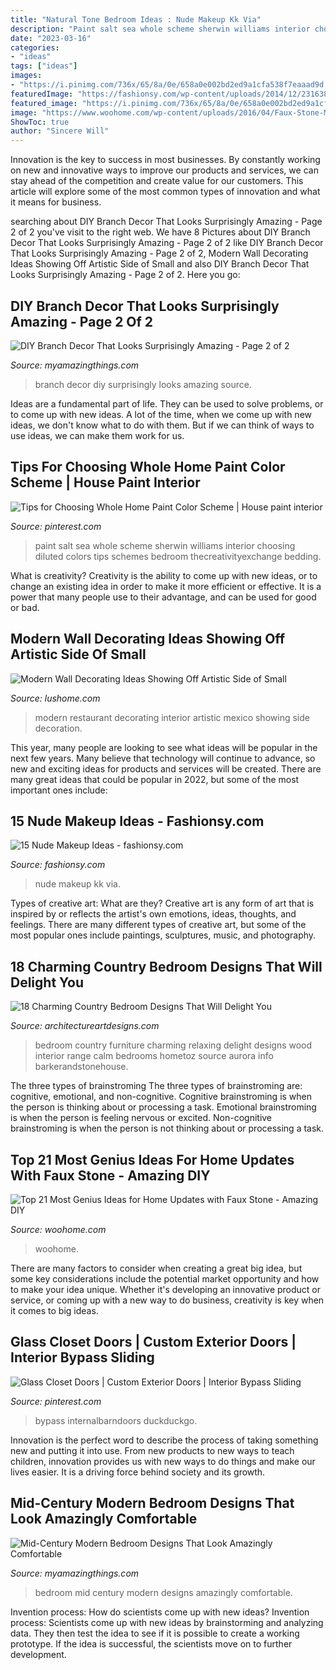 ```yaml
---
title: "Natural Tone Bedroom Ideas : Nude Makeup Kk Via"
description: "Paint salt sea whole scheme sherwin williams interior choosing diluted colors tips schemes bedroom thecreativityexchange bedding"
date: "2023-03-16"
categories:
- "ideas"
tags: ["ideas"]
images:
- "https://i.pinimg.com/736x/65/8a/0e/658a0e002bd2ed9a1cfa538f7eaaad9d.jpg"
featuredImage: "https://fashionsy.com/wp-content/uploads/2014/12/2316382.jpg"
featured_image: "https://i.pinimg.com/736x/65/8a/0e/658a0e002bd2ed9a1cfa538f7eaaad9d.jpg"
image: "https://www.woohome.com/wp-content/uploads/2016/04/Faux-Stone-Makeover-woohome_11.jpg"
ShowToc: true
author: "Sincere Will"
---
```



Innovation is the key to success in most businesses. By constantly working on new and innovative ways to improve our products and services, we can stay ahead of the competition and create value for our customers. This article will explore some of the most common types of innovation and what it means for business.

	

		
searching about DIY Branch Decor That Looks Surprisingly Amazing - Page 2 of 2 you've visit to the right web. We have 8 Pictures about DIY Branch Decor That Looks Surprisingly Amazing - Page 2 of 2 like DIY Branch Decor That Looks Surprisingly Amazing - Page 2 of 2, Modern Wall Decorating Ideas Showing Off Artistic Side of Small and also DIY Branch Decor That Looks Surprisingly Amazing - Page 2 of 2. Here you go:
		
    
## DIY Branch Decor That Looks Surprisingly Amazing - Page 2 Of 2

<img loading=lazy src="http://myamazingthings.com/wp-content/uploads/2017/06/branch-decor-7.jpg" onerror="this.onerror=null;this.src='https://tse4.mm.bing.net/th?id=OIP.JHvJ4JrYEIF5wmaMXfz4_gHaK5&amp;pid=15.1';" alt="DIY Branch Decor That Looks Surprisingly Amazing - Page 2 of 2">

_Source: myamazingthings.com_

>branch decor diy surprisingly looks amazing source. 

	

Ideas are a fundamental part of life. They can be used to solve problems, or to come up with new ideas. A lot of the time, when we come up with new ideas, we don't know what to do with them. But if we can think of ways to use ideas, we can make them work for us.

    
## Tips For Choosing Whole Home Paint Color Scheme | House Paint Interior

<img loading=lazy src="https://i.pinimg.com/736x/65/8a/0e/658a0e002bd2ed9a1cfa538f7eaaad9d.jpg" onerror="this.onerror=null;this.src='https://tse3.mm.bing.net/th?id=OIP.UGCPaqUMi4ymFOOEXK3PFQHaLG&amp;pid=15.1';" alt="Tips for Choosing Whole Home Paint Color Scheme | House paint interior">

_Source: pinterest.com_

>paint salt sea whole scheme sherwin williams interior choosing diluted colors tips schemes bedroom thecreativityexchange bedding. 

	

What is creativity?
Creativity is the ability to come up with new ideas, or to change an existing idea in order to make it more efficient or effective. It is a power that many people use to their advantage, and can be used for good or bad.

    
## Modern Wall Decorating Ideas Showing Off Artistic Side Of Small

<img loading=lazy src="https://www.lushome.com/wp-content/uploads/2013/11/modern-wall-decoration-interior-decorating-malamen-6.jpg" onerror="this.onerror=null;this.src='https://tse1.mm.bing.net/th?id=OIP._BK7GbIgTVuZbTESDzU2mwHaEw&amp;pid=15.1';" alt="Modern Wall Decorating Ideas Showing Off Artistic Side of Small">

_Source: lushome.com_

>modern restaurant decorating interior artistic mexico showing side decoration. 

	

This year, many people are looking to see what ideas will be popular in the next few years. Many believe that technology will continue to advance, so new and exciting ideas for products and services will be created. There are many great ideas that could be popular in 2022, but some of the most important ones include: 

    
## 15 Nude Makeup Ideas - Fashionsy.com

<img loading=lazy src="https://fashionsy.com/wp-content/uploads/2014/12/2316382.jpg" onerror="this.onerror=null;this.src='https://tse1.mm.bing.net/th?id=OIP.eZM5JMJ6zzpUNi9obzMUPgHaLD&amp;pid=15.1';" alt="15 Nude Makeup Ideas - fashionsy.com">

_Source: fashionsy.com_

>nude makeup kk via. 

	

Types of creative art: What are they?
Creative art is any form of art that is inspired by or reflects the artist's own emotions, ideas, thoughts, and feelings. There are many different types of creative art, but some of the most popular ones include paintings, sculptures, music, and photography.

    
## 18 Charming Country Bedroom Designs That Will Delight You

<img loading=lazy src="https://www.architectureartdesigns.com/wp-content/uploads/2016/11/14-29.jpg" onerror="this.onerror=null;this.src='https://tse2.mm.bing.net/th?id=OIP.Zx8W5dGVdzXgIzzx8zEueQHaKm&amp;pid=15.1';" alt="18 Charming Country Bedroom Designs That Will Delight You">

_Source: architectureartdesigns.com_

>bedroom country furniture charming relaxing delight designs wood interior range calm bedrooms hometoz source aurora info barkerandstonehouse. 

	

The three types of brainstroming
The three types of brainstroming are: cognitive, emotional, and non-cognitive. Cognitive brainstroming is when the person is thinking about or processing a task. Emotional brainstroming is when the person is feeling nervous or excited. Non-cognitive brainstroming is when the person is not thinking about or processing a task.

    
## Top 21 Most Genius Ideas For Home Updates With Faux Stone - Amazing DIY

<img loading=lazy src="https://www.woohome.com/wp-content/uploads/2016/04/Faux-Stone-Makeover-woohome_11.jpg" onerror="this.onerror=null;this.src='https://tse3.mm.bing.net/th?id=OIP.xjKT4r4ieF2VepIzAGGTuAHaLD&amp;pid=15.1';" alt="Top 21 Most Genius Ideas for Home Updates with Faux Stone - Amazing DIY">

_Source: woohome.com_

>woohome. 

	

There are many factors to consider when creating a great big idea, but some key considerations include the potential market opportunity and how to make your idea unique. Whether it's developing an innovative product or service, or coming up with a new way to do business, creativity is key when it comes to big ideas.

    
## Glass Closet Doors | Custom Exterior Doors | Interior Bypass Sliding

<img loading=lazy src="https://i.pinimg.com/736x/64/86/3a/64863ae981f67e4e36828b67652c418a.jpg" onerror="this.onerror=null;this.src='https://tse3.mm.bing.net/th?id=OIP.geRWZpLDukFciA9mBBS_VAHaLA&amp;pid=15.1';" alt="Glass Closet Doors | Custom Exterior Doors | Interior Bypass Sliding">

_Source: pinterest.com_

>bypass internalbarndoors duckduckgo. 

	

Innovation is the perfect word to describe the process of taking something new and putting it into use. From new products to new ways to teach children, innovation provides us with new ways to do things and make our lives easier. It is a driving force behind society and its growth.

    
## Mid-Century Modern Bedroom Designs That Look Amazingly Comfortable

<img loading=lazy src="http://myamazingthings.com/wp-content/uploads/2017/08/minimal-bedroom-5.jpg" onerror="this.onerror=null;this.src='https://tse1.mm.bing.net/th?id=OIP.cmH5FmwBtd8kTHelubmimgHaLH&amp;pid=15.1';" alt="Mid-Century Modern Bedroom Designs That Look Amazingly Comfortable">

_Source: myamazingthings.com_

>bedroom mid century modern designs amazingly comfortable. 

	

Invention process: How do scientists come up with new ideas?
Invention process: Scientists come up with new ideas by brainstorming and analyzing data. They then test the idea to see if it is possible to create a working prototype. If the idea is successful, the scientists move on to further development.


